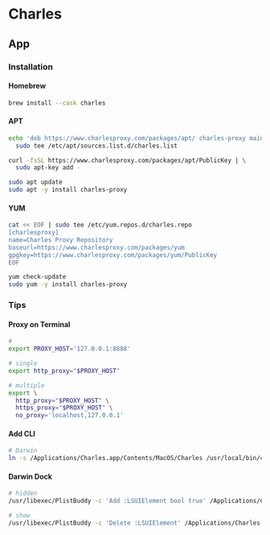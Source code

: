 # Charles

## App

### Installation

#### Homebrew

```sh
brew install --cask charles
```

#### APT

```sh
echo 'deb https://www.charlesproxy.com/packages/apt/ charles-proxy main' | \
  sudo tee /etc/apt/sources.list.d/charles.list

curl -fsSL https://www.charlesproxy.com/packages/apt/PublicKey | \
  sudo apt-key add -
```

```sh
sudo apt update
sudo apt -y install charles-proxy
```

#### YUM

```sh
cat << EOF | sudo tee /etc/yum.repos.d/charles.repo
[charlesproxy]
name=Charles Proxy Repository
baseurl=https://www.charlesproxy.com/packages/yum
gpgkey=https://www.charlesproxy.com/packages/yum/PublicKey
EOF

yum check-update
sudo yum -y install charles-proxy
```

### Tips

#### Proxy on Terminal

```sh
#
export PROXY_HOST='127.0.0.1:8888'

# single
export http_proxy="$PROXY_HOST"

# multiple
export \
  http_proxy="$PROXY_HOST" \
  https_proxy="$PROXY_HOST" \
  no_proxy='localhost,127.0.0.1'
```

#### Add CLI

```sh
# Darwin
ln -s /Applications/Charles.app/Contents/MacOS/Charles /usr/local/bin/charles
```

#### Darwin Dock

```sh
# hidden
/usr/libexec/PlistBuddy -c 'Add :LSUIElement bool true' /Applications/Charles.app/Contents/Info.plist

# show
/usr/libexec/PlistBuddy -c 'Delete :LSUIElement' /Applications/Charles.app/Contents/Info.plist
```
